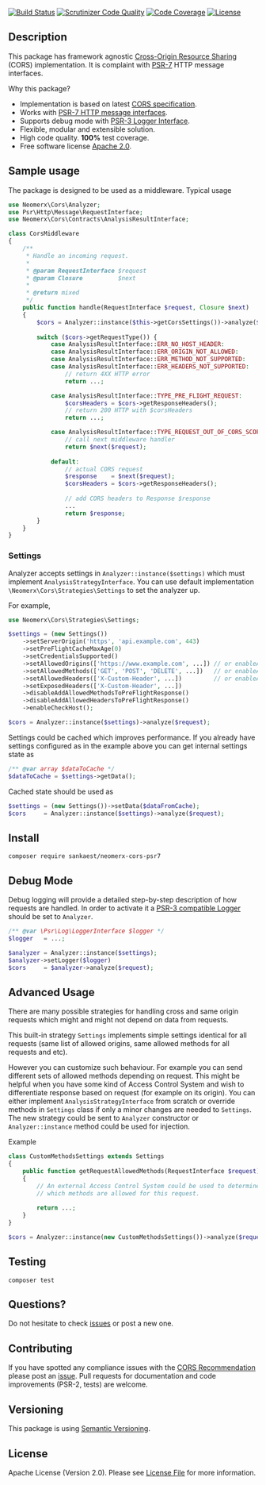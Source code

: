 [![Build Status](https://travis-ci.org/sankaest/neomerx-cors-psr7.svg?branch=master)](https://travis-ci.org/sankaest/neomerx-cors-psr7)
[![Scrutinizer Code Quality](https://scrutinizer-ci.com/g/sankaest/neomerx-cors-psr7/badges/quality-score.png?b=master)](https://scrutinizer-ci.com/g/sankaest/neomerx-cors-psr7/?branch=master)
[![Code Coverage](https://scrutinizer-ci.com/g/sankaest/neomerx-cors-psr7/badges/coverage.png?b=master)](https://scrutinizer-ci.com/g/sankaest/neomerx-cors-psr7/?branch=master)
[![License](https://img.shields.io/packagist/l/sankaest/neomerx-cors-psr7.svg)](https://packagist.org/packages/sankaest/neomerx-cors-psr7)

## Description

This package has framework agnostic [Cross-Origin Resource Sharing](http://www.w3.org/TR/cors/) (CORS) implementation. It is complaint with [PSR-7](http://www.php-fig.org/psr/psr-7/) HTTP message interfaces.

Why this package?

- Implementation is based on latest [CORS specification](http://www.w3.org/TR/cors/).
- Works with [PSR-7 HTTP message interfaces](http://www.php-fig.org/psr/psr-7/).
- Supports debug mode with [PSR-3 Logger Interface](http://www.php-fig.org/psr/psr-3/).
- Flexible, modular and extensible solution.
- High code quality. **100%** test coverage.
- Free software license [Apache 2.0](LICENSE).

## Sample usage

The package is designed to be used as a middleware. Typical usage

```php
use Neomerx\Cors\Analyzer;
use Psr\Http\Message\RequestInterface;
use Neomerx\Cors\Contracts\AnalysisResultInterface;

class CorsMiddleware
{
    /**
     * Handle an incoming request.
     *
     * @param RequestInterface $request
     * @param Closure          $next
     *
     * @return mixed
     */
    public function handle(RequestInterface $request, Closure $next)
    {
        $cors = Analyzer::instance($this->getCorsSettings())->analyze($request);
        
        switch ($cors->getRequestType()) {
            case AnalysisResultInterface::ERR_NO_HOST_HEADER:
            case AnalysisResultInterface::ERR_ORIGIN_NOT_ALLOWED:
            case AnalysisResultInterface::ERR_METHOD_NOT_SUPPORTED:
            case AnalysisResultInterface::ERR_HEADERS_NOT_SUPPORTED:
                // return 4XX HTTP error
                return ...;

            case AnalysisResultInterface::TYPE_PRE_FLIGHT_REQUEST:
                $corsHeaders = $cors->getResponseHeaders();
                // return 200 HTTP with $corsHeaders
                return ...;

            case AnalysisResultInterface::TYPE_REQUEST_OUT_OF_CORS_SCOPE:
                // call next middleware handler
                return $next($request);
            
            default:
                // actual CORS request
                $response    = $next($request);
                $corsHeaders = $cors->getResponseHeaders();
                
                // add CORS headers to Response $response
                ...
                return $response;
        }
    }
}
```

### Settings

Analyzer accepts settings in `Analyzer::instance($settings)` which must implement `AnalysisStrategyInterface`. You can use default implementation `\Neomerx\Cors\Strategies\Settings` to set the analyzer up.

For example,

```php
use Neomerx\Cors\Strategies\Settings;

$settings = (new Settings())
    ->setServerOrigin('https', 'api.example.com', 443)
    ->setPreFlightCacheMaxAge(0)
    ->setCredentialsSupported()
    ->setAllowedOrigins(['https://www.example.com', ...]) // or enableAllOriginsAllowed()
    ->setAllowedMethods(['GET', 'POST', 'DELETE', ...])   // or enableAllMethodsAllowed()
    ->setAllowedHeaders(['X-Custom-Header', ...])         // or enableAllHeadersAllowed()
    ->setExposedHeaders(['X-Custom-Header', ...])
    ->disableAddAllowedMethodsToPreFlightResponse()
    ->disableAddAllowedHeadersToPreFlightResponse()
    ->enableCheckHost();

$cors = Analyzer::instance($settings)->analyze($request);
```

Settings could be cached which improves performance. If you already have settings configured as in the example above you can get internal settings state as

```php
/** @var array $dataToCache */
$dataToCache = $settings->getData();
```

Cached state should be used as

```php
$settings = (new Settings())->setData($dataFromCache);
$cors     = Analyzer::instance($settings)->analyze($request);
```

## Install

```
composer require sankaest/neomerx-cors-psr7
```

## Debug Mode

Debug logging will provide a detailed step-by-step description of how requests are handled. In order to activate it a [PSR-3 compatible Logger](http://www.php-fig.org/psr/psr-3/) should be set to `Analyzer`.

```php
/** @var \Psr\Log\LoggerInterface $logger */
$logger   = ...;

$analyzer = Analyzer::instance($settings);
$analyzer->setLogger($logger)
$cors     = $analyzer->analyze($request);
```

## Advanced Usage

There are many possible strategies for handling cross and same origin requests which might and might not depend on data from requests.

This built-in strategy `Settings` implements simple settings identical for all requests (same list of allowed origins, same allowed methods for all requests and etc).

However you can customize such behaviour. For example you can send different sets of allowed methods depending on request. This might be helpful when you have some kind of Access Control System and wish to differentiate response based on request (for example on its origin). You can either implement `AnalysisStrategyInterface` from scratch or override methods in `Settings` class if only a minor changes are needed to `Settings`. The new strategy could be sent to `Analyzer` constructor or `Analyzer::instance` method could be used for injection.

Example

```php
class CustomMethodsSettings extends Settings
{
    public function getRequestAllowedMethods(RequestInterface $request): string
    {
        // An external Access Control System could be used to determine
        // which methods are allowed for this request.
        
        return ...;
    }
}

$cors = Analyzer::instance(new CustomMethodsSettings())->analyze($request);
```

## Testing

```
composer test
```

## Questions?

Do not hesitate to check [issues](https://github.com/sankaest/neomerx-cors-psr7/issues) or post a new one.

## Contributing

If you have spotted any compliance issues with the [CORS Recommendation](http://www.w3.org/TR/cors/) please post an [issue](https://github.com/sankaest/neomerx-cors-psr7/issues). Pull requests for documentation and code improvements (PSR-2, tests) are welcome.

## Versioning

This package is using [Semantic Versioning](http://semver.org/).

## License

Apache License (Version 2.0). Please see [License File](LICENSE) for more information.
